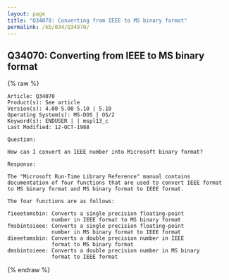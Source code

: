 ```yaml
---
layout: page
title: "Q34070: Converting from IEEE to MS binary format"
permalink: /kb/034/Q34070/
---
```


## Q34070: Converting from IEEE to MS binary format

{% raw %}

	Article: Q34070
	Product(s): See article
	Version(s): 4.00 5.00 5.10 | 5.10
	Operating System(s): MS-DOS | OS/2
	Keyword(s): ENDUSER | | mspl13_c
	Last Modified: 12-OCT-1988
	
	Question:
	
	How can I convert an IEEE number into Microsoft binary format?
	
	Response:
	
	The "Microsoft Run-Time Library Reference" manual contains
	documentation of four functions that are used to convert IEEE format
	to MS binary format and MS binary format to IEEE format.
	
	The four functions are as follows:
	
	fieeetomsbin: Converts a single precision floating-point
	              number in IEEE format to MS binary format
	fmsbintoieee: Converts a single precision floating-point
	              number in MS binary format to IEEE format
	dieeetomsbin: Converts a double precision number in IEEE
	              format to MS binary format
	dmsbintoieee: Converts a double precision number in MS binary
	              format to IEEE format

{% endraw %}
